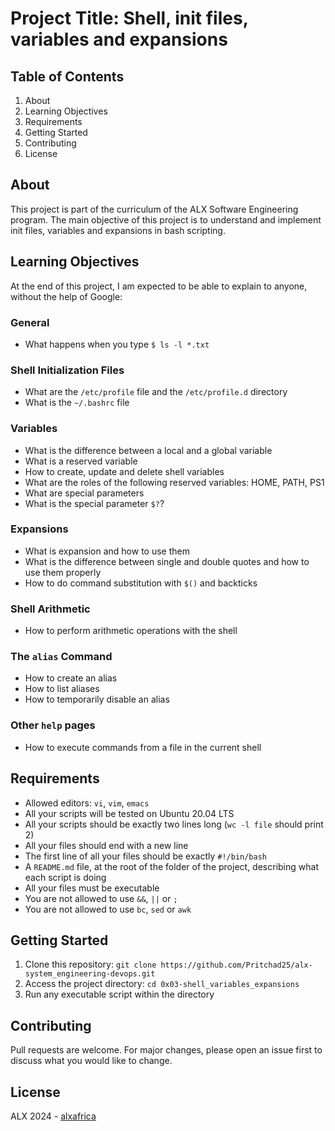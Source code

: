 # Project Title: Shell, init files, variables and expansions

## Table of Contents
1. About
2. Learning Objectives
3. Requirements
4. Getting Started
5. Contributing
6. License

## About <a name="about"></a>
This project is part of the curriculum of the ALX Software Engineering program. The main objective of this project is to understand and implement init files, variables and expansions in bash scripting.

## Learning Objectives <a name="learning-objectives"></a>
At the end of this project, I am expected to be able to explain to anyone, without the help of Google:
### General
- What happens when you type `$ ls -l *.txt`

### Shell Initialization Files
- What are the `/etc/profile` file and the `/etc/profile.d` directory
- What is the `~/.bashrc` file

### Variables
- What is the difference between a local and a global variable
- What is a reserved variable
- How to create, update and delete shell variables
- What are the roles of the following reserved variables: HOME, PATH, PS1
- What are special parameters
- What is the special parameter `$?`?

### Expansions
- What is expansion and how to use them
- What is the difference between single and double quotes and how to use them properly
- How to do command substitution with `$()` and backticks

### Shell Arithmetic
- How to perform arithmetic operations with the shell

### The `alias` Command
- How to create an alias
- How to list aliases
- How to temporarily disable an alias

### Other `help` pages
- How to execute commands from a file in the current shell

## Requirements <a name="requirements"></a>
- Allowed editors: `vi`, `vim`, `emacs`
- All your scripts will be tested on Ubuntu 20.04 LTS
- All your scripts should be exactly two lines long (`wc -l file` should print 2)
- All your files should end with a new line
- The first line of all your files should be exactly `#!/bin/bash`
- A `README.md` file, at the root of the folder of the project, describing what each script is doing
- All your files must be executable
- You are not allowed to use `&&`, `||` or `;`
- You are not allowed to use `bc`, `sed` or `awk`

## Getting Started <a name="getting-started"></a>
1. Clone this repository: `git clone https://github.com/Pritchad25/alx-system_engineering-devops.git`
2. Access the project directory: `cd 0x03-shell_variables_expansions`
3. Run any executable script within the directory

## Contributing <a name="contributing"></a>
Pull requests are welcome. For major changes, please open an issue first to discuss what you would like to change.

## License <a name="license"></a>
ALX 2024 - [alxafrica](https://www.alxafrica.com)
